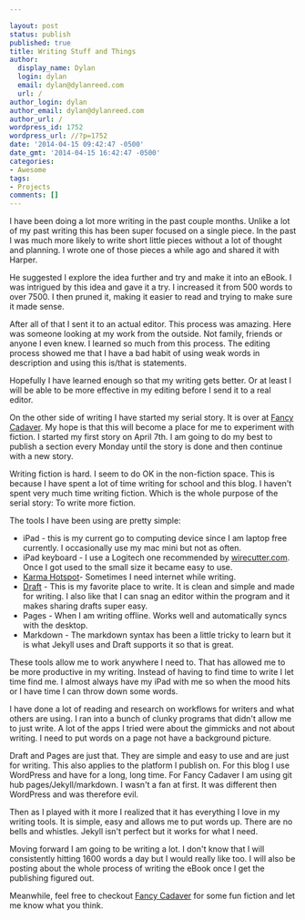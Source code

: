 ```yaml
---

layout: post
status: publish
published: true
title: Writing Stuff and Things
author:
  display_name: Dylan
  login: dylan
  email: dylan@dylanreed.com
  url: /
author_login: dylan
author_email: dylan@dylanreed.com
author_url: /
wordpress_id: 1752
wordpress_url: //?p=1752
date: '2014-04-15 09:42:47 -0500'
date_gmt: '2014-04-15 16:42:47 -0500'
categories:
- Awesome
tags:
- Projects
comments: []
---
```


I have been doing a lot more writing in the past couple months. Unlike a lot of my past writing this has been super focused on a single piece. In the past I was much more likely to write short little pieces without a lot of thought and planning. I wrote one of those pieces a while ago and shared it with Harper.

He suggested I explore the idea further and try and make it into an eBook. I was intrigued by this idea and gave it a try. I increased it from 500 words to over 7500. I then pruned it, making it easier to read and trying to make sure it made sense. 

After all of that I sent it to an actual editor. This process was amazing. Here was someone looking at my work from the outside. Not family, friends or anyone I even knew. I learned so much from this process. The editing process showed me that I have a bad habit of using weak words in description and using this is/that is statements. 

Hopefully I have learned enough so that my writing gets better. Or at least I will be able to be more effective in my editing before I send it to a real editor. 

On the other side of writing I have started my serial story. It is over at [Fancy Cadaver][1]. My hope is that this will become a place for me to experiment with fiction. I started my first story on April 7th. I am going to do my best to publish a section every Monday until the story is done and then continue with a new story. 

   [1]: http://www.fancycadaver.com

Writing fiction is hard. I seem to do OK in the non-fiction space. This is because I have spent a lot of time writing for school and this blog. I haven't spent very much time writing fiction. Which is the whole purpose of the serial story: To write more fiction. 

The tools I have been using are pretty simple:

  * iPad - this is my current go to computing device since I am laptop free currently. I occasionally use my mac mini but not as often. 
  * iPad keyboard - I use a Logitech one recommended by [wirecutter.com][2]. Once I got used to the small size it became easy to use. 
  * [Karma Hotspot][3]- Sometimes I need internet while writing.
  * [Draft][4] - This is my favorite place to write. It is clean and simple and made for writing. I also like that I can snag an editor within the program and it makes sharing drafts super easy. 
  * Pages - When I am writing offline. Works well and automatically syncs with the desktop. 
  * Markdown - The markdown syntax has been a little tricky to learn but it is what Jekyll uses and Draft supports it so that is great. 

   [2]: http://thewirecutter.com/reviews/the-best-ipad-keyboard-case/
   [3]: https://yourkarma.com/invite/wezqch
   [4]: draftin.com

These tools allow me to work anywhere I need to. That has allowed me to be more productive in my writing. Instead of having to find time to write I let time find me. I almost always have my iPad with me so when the mood hits or I have time I can throw down some words. 

I have done a lot of reading and research on workflows for writers and what others are using. I ran into a bunch of clunky programs that didn't allow me to just write. A lot of the apps I tried were about the gimmicks and not about writing. I need to put words on a page not have a background picture. 

Draft and Pages are just that. They are simple and easy to use and are just for writing. This also applies to the platform I publish on. For this blog I use WordPress and have for a long, long time. For Fancy Cadaver I am using git hub pages/Jekyll/markdown. I wasn't a fan at first. It was different then WordPress and was therefore evil. 

Then as I played with it more I realized that it has everything I love in my writing tools. It is simple, easy and allows me to put words up. There are no bells and whistles. Jekyll isn't perfect but it works for what I need. 

Moving forward I am going to be writing a lot. I don't know that I will consistently hitting 1600 words a day but I would really like too. I will also be posting about the whole process of writing the eBook once I get the publishing figured out. 

Meanwhile, feel free to checkout [Fancy Cadaver][5] for some fun fiction and let me know what you think. 

   [5]: http://fancycadaver.com

